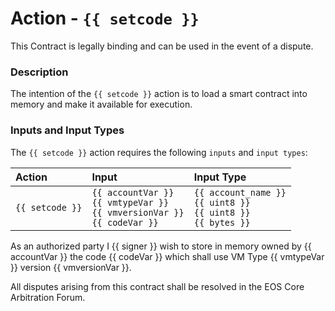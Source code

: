 # Action - `{{ setcode }}`

This Contract is legally binding and can be used in the event of a dispute. 

### Description

The intention of the `{{ setcode }}` action is to load a smart contract into memory and make it available for execution.

### Inputs and Input Types

The `{{ setcode }}` action requires the following `inputs` and `input types`:

| Action | Input | Input Type |
|:--|:--|:--|
| `{{ setcode }}` | `{{ accountVar }}`<br/>`{{ vmtypeVar }}`<br/>`{{ vmversionVar }}`<br/>`{{ codeVar }}` | `{{ account_name }}`<br/>`{{ uint8 }}`<br/>`{{ uint8 }}`<br/>`{{ bytes }}` |

As an authorized party I {{ signer }} wish to store in  memory owned by {{ accountVar }} the code {{ codeVar }} which shall use VM Type {{ vmtypeVar }} version {{ vmversionVar }}.

All disputes arising from this contract shall be resolved in the EOS Core Arbitration Forum. 
